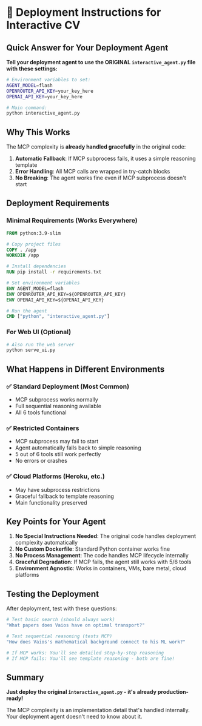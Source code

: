 # 🚀 Deployment Instructions for Interactive CV

## Quick Answer for Your Deployment Agent

**Tell your deployment agent to use the ORIGINAL `interactive_agent.py` file with these settings:**

```bash
# Environment variables to set:
AGENT_MODEL=flash
OPENROUTER_API_KEY=your_key_here
OPENAI_API_KEY=your_key_here

# Main command:
python interactive_agent.py
```

## Why This Works

The MCP complexity is **already handled gracefully** in the original code:

1. **Automatic Fallback**: If MCP subprocess fails, it uses a simple reasoning template
2. **Error Handling**: All MCP calls are wrapped in try-catch blocks
3. **No Breaking**: The agent works fine even if MCP subprocess doesn't start

## Deployment Requirements

### Minimal Requirements (Works Everywhere)
```dockerfile
FROM python:3.9-slim

# Copy project files
COPY . /app
WORKDIR /app

# Install dependencies
RUN pip install -r requirements.txt

# Set environment variables
ENV AGENT_MODEL=flash
ENV OPENROUTER_API_KEY=${OPENROUTER_API_KEY}
ENV OPENAI_API_KEY=${OPENAI_API_KEY}

# Run the agent
CMD ["python", "interactive_agent.py"]
```

### For Web UI (Optional)
```bash
# Also run the web server
python serve_ui.py
```

## What Happens in Different Environments

### ✅ Standard Deployment (Most Common)
- MCP subprocess works normally
- Full sequential reasoning available
- All 6 tools functional

### ✅ Restricted Containers
- MCP subprocess may fail to start
- Agent automatically falls back to simple reasoning
- 5 out of 6 tools still work perfectly
- No errors or crashes

### ✅ Cloud Platforms (Heroku, etc.)
- May have subprocess restrictions
- Graceful fallback to template reasoning
- Main functionality preserved

## Key Points for Your Agent

1. **No Special Instructions Needed**: The original code handles deployment complexity automatically
2. **No Custom Dockerfile**: Standard Python container works fine
3. **No Process Management**: The code handles MCP lifecycle internally
4. **Graceful Degradation**: If MCP fails, the agent still works with 5/6 tools
5. **Environment Agnostic**: Works in containers, VMs, bare metal, cloud platforms

## Testing the Deployment

After deployment, test with these questions:

```bash
# Test basic search (should always work)
"What papers does Vaios have on optimal transport?"

# Test sequential reasoning (tests MCP)
"How does Vaios's mathematical background connect to his ML work?"

# If MCP works: You'll see detailed step-by-step reasoning
# If MCP fails: You'll see template reasoning - both are fine!
```

## Summary

**Just deploy the original `interactive_agent.py` - it's already production-ready!**

The MCP complexity is an implementation detail that's handled internally. Your deployment agent doesn't need to know about it.
